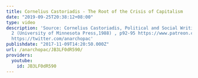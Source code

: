 ```yaml
---
title: Cornelius Castoriadis - The Root of the Crisis of Capitalism
date: "2019-09-25T20:38:12+08:00"
type: video
description: 'Source: Cornelius Castoriadis, Political and Social Writings Volume
  2 (University of Minnesota Press,1988) , p92-95 https://www.patreon.com/anarchopac
  https://twitter.com/anarchopac'
publishdate: "2017-11-09T14:20:50.000Z"
url: /anarchopac/JB3LF0dR590/
providers:
  youtube:
    id: JB3LF0dR590
---
```

